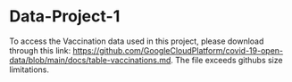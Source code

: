 # Data-Project-1

To access the Vaccination data used in this project, please download through this link: <https://github.com/GoogleCloudPlatform/covid-19-open-data/blob/main/docs/table-vaccinations.md>. The file exceeds githubs size limitations.
